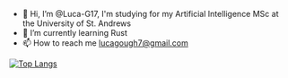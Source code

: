 - 👋 Hi, I’m @Luca-G17, I'm studying for my Artificial Intelligence MSc at the University of St. Andrews
- 🌱 I’m currently learning Rust
- 📫 How to reach me lucagough7@gmail.com

[![Top Langs](https://github-readme-stats.vercel.app/api/top-langs/?username=Luca-G17&layout=compact&exclude_repo=Luca-G17,Luca-G17.github.io,seihou-catalogue,cloud-docs,audio-visualiser)](https://github.com/anuraghazra/github-readme-stats)
